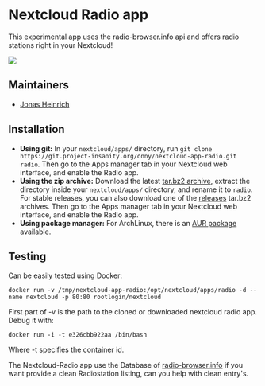 # Nextcloud Radio app
This experimental app uses the radio-browser.info api and offers radio stations right in your Nextcloud!

[![](https://onny.project-insanity.org/files/nextcloud-app-radio-screenshot2.png)](https://onny.project-insanity.org/files/nextcloud-app-radio-screenshot2.png)

## Maintainers
* [Jonas Heinrich](https://github.com/onny)

## Installation

 * **Using git:** In your `nextcloud/apps/` directory, run `git clone https://git.project-insanity.org/onny/nextcloud-app-radio.git radio`. Then go to the Apps manager tab in your Nextcloud web interface, and enable the Radio app.
 * **Using the zip archive:** Download the latest [tar.bz2 archive](https://git.project-insanity.org/onny/nextcloud-app-radio/repository/archive.tar.bz2?ref=master), extract the directory inside your `nextcloud/apps/` directory, and rename it to `radio`. For stable releases, you can also download one of the [releases](https://git.project-insanity.org/onny/nextcloud-app-radio/) tar.bz2 archives. Then go to the Apps manager tab in your Nextcloud web interface, and enable the Radio app.
 * **Using package manager:** For ArchLinux, there is an [AUR package](https://aur.archlinux.org/packages/nextcloud-app-radio-git/) available.

## Testing
Can be easily tested using Docker:
```
docker run -v /tmp/nextcloud-app-radio:/opt/nextcloud/apps/radio -d --name nextcloud -p 80:80 rootlogin/nextcloud
```
First part of -v is the path to the cloned or downloaded nextcloud radio app. Debug it with:
```
docker run -i -t e326cbb922aa /bin/bash
```
Where -t specifies the container id.

The Nextcloud-Radio app use the Database of [radio-browser.info](http://www.radio-browser.info/)
if you want provide a clean Radiostation listing, can you help with clean entry's.
